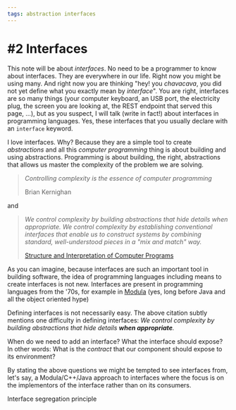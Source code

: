 ```yaml
---
tags: abstraction interfaces
---
```

# #2 Interfaces

This note will be about _interfaces_.
No need to be a programmer to know about interfaces.
They are everywhere in our life. 
Right now you might be using many.
And right now you are thinking "hey! you _chavacava_, you did not yet define what you exactly mean by _interface_".
You are right, interfaces are so many things (your computer keyboard, an USB port, the electricity plug, the screen you are looking at, the REST endpoint that served this page, ...), but as you suspect, I will talk (write in fact!) about interfaces in programming languages.
Yes, these interfaces that you usually declare with an `interface` keyword.

I love interfaces. Why? Because they are a simple tool to create _abstractions_ and all this _computer programming_ thing is about building and using abstractions.
Programming is about building, the right, abstractions that allows us master the complexity of the problem we are solving. 

> _Controlling complexity is the essence of computer programming_
>
> Brian Kernighan

and

> _We control complexity by building abstractions that hide details when appropriate. 
> We control complexity by establishing conventional interfaces that enable us to construct systems by combining standard, well-understood pieces in a "mix and match" way._
> 
> [Structure and Interpretation of Computer Programs](https://doc.lagout.org/programmation/Lisp/Scheme/SICP.pdf)
 
As you can imagine, because interfaces are such an important tool in building software, the idea of programming languages including means to create interfaces is not new.
Interfaces are present in programming languages from the '70s, for example in [Modula](https://www.research-collection.ethz.ch/handle/20.500.11850/68669) (yes, long before Java and all the object oriented hype)

Defining interfaces is not necessarily easy.
The above citation subtly mentions one difficulty in defining interfaces: _We control complexity by building abstractions that hide details **when appropriate**._

When do we need to add an interface? 
What the interface should expose?
In other words: What is the _contract_ that our component should expose to its environment?

By stating the above questions we might be tempted to see interfaces from, let's say, a Modula/C++/Java approach to interfaces where the focus is on the implementors of the interface rather than on its consumers.






Interface segregation principle
